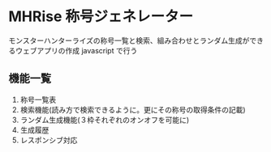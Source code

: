 # MHRise 称号ジェネレーター

モンスターハンターライズの称号一覧と検索、組み合わせとランダム生成ができるウェブアプリの作成
javascript で行う

## 機能一覧

1. 称号一覧表
2. 検索機能(読み方で検索できるように。更にその称号の取得条件の記載)
3. ランダム生成機能(３枠それぞれのオンオフを可能に)
4. 生成履歴
5. レスポンシブ対応
